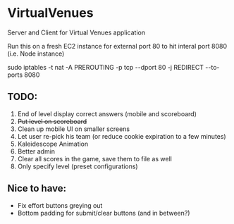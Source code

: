 VirtualVenues
=============

Server and Client for Virtual Venues application

Run this on a fresh EC2 instance for external port 80 to hit interal port 8080
(i.e. Node instance)

sudo iptables -t nat -A PREROUTING -p tcp --dport 80 -j REDIRECT --to-ports 8080

TODO:
-----
1. End of level display correct answers (mobile and scoreboard)
2. ~~Put level on scoreboard~~
3. Clean up mobile UI on smaller screens
4. Let user re-pick his team (or reduce cookie expiration to a few minutes)
5. Kaleidescope Animation
6. Better admin 
  1. Clear all scores in the game, save them to file as well
  2. Only specify level (preset configurations)

Nice to have:
--------------
- Fix effort buttons greying out
- Bottom padding for submit/clear buttons (and in between?)




